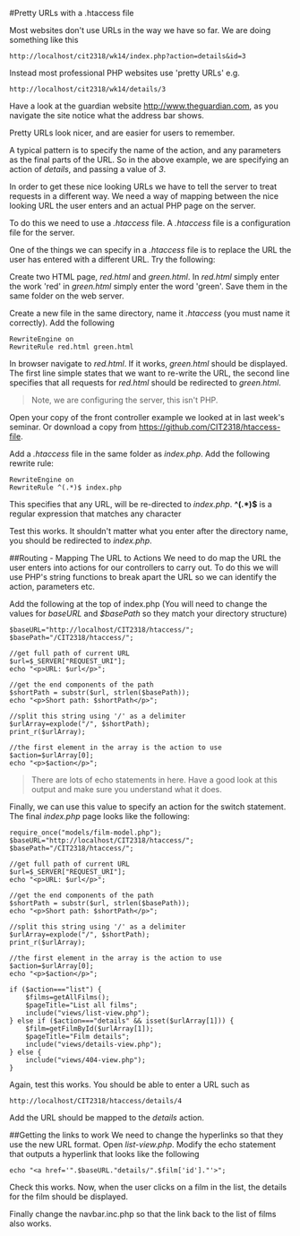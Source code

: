 #Pretty URLs with a .htaccess file

Most websites don't use URLs in the way we have so far. We are doing something like this
```
http://localhost/cit2318/wk14/index.php?action=details&id=3
```

Instead most professional PHP websites use 'pretty URLs' e.g. 
```
http://localhost/cit2318/wk14/details/3
```

Have a look at the guardian website http://www.theguardian.com, as you navigate the site notice what the address bar shows. 

Pretty URLs look nicer, and are easier for users to remember. 

A typical pattern is to specify the name of the action, and any parameters as the final parts of the URL. So in the above example, we are specifying an action of *details*, and passing a value of *3*. 

In order to get these nice looking URLs we have to tell the server to treat requests in a different way. We need a way of mapping between the nice looking URL the user enters and an actual PHP page on the server. 

To do this we need to use a *.htaccess* file. A *.htaccess* file is a configuration file for the server. 

One of the things we can specify in a *.htaccess* file is to replace the URL the user has entered with a different URL. Try the following:

Create two HTML page, *red.html* and *green.html*. In *red.html* simply enter the work 'red' in *green.html* simply enter the word 'green'. Save them in the same folder on the web server.

Create a new file in the same directory, name it *.htaccess* (you must name it correctly). Add the following

```
RewriteEngine on 
RewriteRule red.html green.html
```

In browser navigate to *red.html*. If it works, *green.html* should be displayed. The first line simple states that we want to re-write the URL, the second line specifies that all requests for *red.html* should be redirected to *green.html*.

> Note, we are configuring the server, this isn't PHP. 

Open your copy of the front controller example we looked at in last week's seminar. Or download a copy from https://github.com/CIT2318/htaccess-file.

Add a *.htaccess* file in the same folder as *index.php*. Add the following rewrite rule:
```
RewriteEngine on 
RewriteRule ^(.*)$ index.php
```

This specifies that any URL, will be re-directed to *index.php*. **^(.\*)$**  is a regular expression that matches any character 

Test this works. It shouldn't matter what you enter after the directory name, you should be redirected to *index.php*.

##Routing - Mapping The URL to Actions
We need to do map the URL the user enters into actions for our controllers to carry out. To do this we will use PHP's string functions to break apart the URL so we can identify the action, parameters etc. 

Add the following at the top of index.php (You will  need to change the values for *baseURL* and *$basePath* so they match your directory structure)

```
$baseURL="http://localhost/CIT2318/htaccess/";
$basePath="/CIT2318/htaccess/";

//get full path of current URL
$url=$_SERVER["REQUEST_URI"]; 
echo "<p>URL: $url</p>";

//get the end components of the path
$shortPath = substr($url, strlen($basePath)); 
echo "<p>Short path: $shortPath</p>";

//split this string using '/' as a delimiter
$urlArray=explode("/", $shortPath); 
print_r($urlArray);

//the first element in the array is the action to use
$action=$urlArray[0];
echo "<p>$action</p>";
```

> There are lots of echo statements in here. Have a good look at this output and make sure you understand what it does. 

Finally, we can use this value to specify an action for the switch statement. The final *index.php* page looks like the following:

```
require_once("models/film-model.php");
$baseURL="http://localhost/CIT2318/htaccess/";
$basePath="/CIT2318/htaccess/";

//get full path of current URL
$url=$_SERVER["REQUEST_URI"]; 
echo "<p>URL: $url</p>";

//get the end components of the path
$shortPath = substr($url, strlen($basePath)); 
echo "<p>Short path: $shortPath</p>";

//split this string using '/' as a delimiter
$urlArray=explode("/", $shortPath); 
print_r($urlArray);

//the first element in the array is the action to use
$action=$urlArray[0];
echo "<p>$action</p>";

if ($action==="list") {
	$films=getAllFilms();
	$pageTitle="List all films";
	include("views/list-view.php");
} else if ($action==="details" && isset($urlArray[1])) {
	$film=getFilmById($urlArray[1]);
	$pageTitle="Film details";
	include("views/details-view.php");
} else {
    include("views/404-view.php");
}
```

Again, test this works. You should be able to enter a URL such as 

```
http://localhost/CIT2318/htaccess/details/4
```

Add the URL should be mapped to the *details* action.

##Getting the links to work
We need to change the hyperlinks so that they use the new URL format. Open *list-view.php*. Modify the echo statement that outputs a hyperlink that looks like the following

```
echo "<a href='".$baseURL."details/".$film['id']."'>";
```

Check this works. Now, when the user clicks on a film in the list, the details for the film should be displayed.

Finally change the navbar.inc.php so that the link back to the list of films also works.
